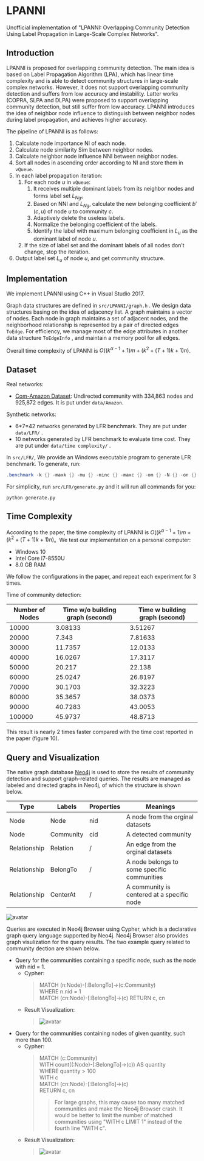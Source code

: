 # LPANNI

Unofficial implementation of "LPANNI: Overlapping Community Detection Using Label Propagation in Large-Scale Complex Networks".



## Introduction

LPANNI is proposed for overlapping community detection. The main idea is based on Label Propagation Algorithm (LPA), which has linear time complexity and is able to detect community structures in large-scale complex networks. However, it does not support overlapping community detection and suffers from low accuracy and instability. Latter works (COPRA, SLPA and DLPA) were proposed to support overlapping community detection, but still suffer from low accuracy. LPANNI introduces the idea of neighbor node influence to distinguish between neighbor nodes during label propagation, and achieves higher accuracy.

The pipeline of LPANNI is as follows:

1. Calculate node importance NI of each node.
2. Calculate node similarity Sim between neighbor nodes.
3. Calculate neighbor node influence NNI between neighbor nodes.
4. Sort all nodes in ascending order according to NI and store them in `vQueue`.
5. In each label propagation iteration:
   1. For each node $u$ in `vQueue`:
      1. It receives multiple dominant labels from its neighbor nodes and forms label set $L_{Ng}$。
      2. Based on NNI and $L_{Ng}$, calculate the new belonging coefficient $b'(c,u)$ of node $u$ to community $c$.
      3. Adaptively delete the useless labels.
      4. Normalize the belonging coefficient of the labels.
      5. Identify the label with maximum belonging coefficient in $L_u$ as the dominant label of node $u$.
   2. If the size of label set and the dominant labels of all nodes don’t change, stop the iteration.
6. Output label set $L_u$ of node $u$, and get community structure.



## Implementation

We implement LPANNI using C++ in Visual Studio 2017. 

Graph data structures are defined in `src/LPANNI/graph.h` . We design data structures basing on the idea of adjacency list. A graph maintains a vector of nodes. Each node in graph maintains a set of adjacent nodes, and the neighborhood relationship is represented by a pair of directed edges `ToEdge`. For efficiency, we manage most of the edge attributes in another data structure `ToEdgeInfo` , and maintain a memory pool for all edges. 

Overall time complexity of LPANNI is $O((k^{\alpha-1}+1)m+(k^2+(T+1)k+1)n)$. 



## Dataset

Real networks:

+ [Com-Amazon Dataset](http://snap.stanford.edu/data/com-Amazon.html): Undirected community with 334,863 nodes and 925,872 edges. It is put under `data/Amazon`.

Synthetic networks:

+ 6*7=42 networks generated by LFR benchmark. They are put under `data/LFR/` .
+ 10 networks generated by LFR benchmark to evaluate time cost. They are put under `data/time complexity/` .

In `src/LFR/`, We provide an Windows executable program to generate LFR benchmark. To generate, run:

```powershell
.benchmark -k {} -maxk {} -mu {} -minc {} -maxc {} -om {} -N {} -on {}
```

For simplicity, run `src/LFR/generate.py` and it will run all commands for you:

```shell
python generate.py
```



## Time Complexity

According to the paper, the time complexity of LPANNI is $O((k^{\alpha-1}+1)m+(k^2+(T+1)k+1)n)$。We test our implementation on a personal computer:

+ Windows 10
+ Intel Core i7-8550U
+ 8.0 GB RAM

We follow the configurations in the paper, and repeat each experiment for 3 times.

Time of community detection:

| Number of Nodes | Time w/o building graph (second) | Time w building graph (second) |
| --------------- | -------------------------------- | ------------------------------ |
| 10000           | 3.08133                          | 3.51267                        |
| 20000           | 7.343                            | 7.81633                        |
| 30000           | 11.7357                          | 12.0133                        |
| 40000           | 16.0267                          | 17.3117                        |
| 50000           | 20.217                           | 22.138                         |
| 60000           | 25.0247                          | 26.8197                        |
| 70000           | 30.1703                          | 32.3223                        |
| 80000           | 35.3657                          | 38.0373                        |
| 90000           | 40.7283                          | 43.0053                        |
| 100000          | 45.9737                          | 48.8713                        |

This result is nearly 2 times faster compared with the time cost reported in the paper (figure 10).


## Query and Visualization

The native graph database [Neo4j](https://neo4j.com/) is used to store the results of community detection and support graph-related queries. The results are managed as labeled and directed graphs in Neo4j, of which the structure is shown below.

| Type         | Labels    | Properties | Meanings                                    |
| ------------ | --------- | ---------- | ------------------------------------------- |
| Node         | Node      | nid        | A node from the orginal datasets            |
| Node         | Community | cid        | A detected community                        |
| Relationship | Relation  | /          | An edge from the orginal datasets           |
| Relationship | BelongTo  | /          | A node belongs to some specific communities |
| Relationship | CenterAt  | /          | A community is centered at a specific node  |

![avatar](figures/GraphStructure.png)

Queries are executed in Neo4j Browser using Cypher, which is a declarative graph query language supported by Neo4j. Neo4j Browser also provides graph visulization for the query results. The two example query related to community dection are shown below.

+ Query for the communities containing a specific node, such as the node with nid = 1.  
  + Cypher:  
    > MATCH (n:Node)-[:BelongTo]->(c:Community)  
    > WHERE n.nid = 1  
    > MATCH (cn:Node)-[:BelongTo]->(c)
    > RETURN c, cn  
  + Result Visualization:  
    >![avatar](figures/QueryExample1.png)
+ Query for the communities containing nodes of given quantity, such more than 100.
  + Cypher:
    > MATCH (c:Community)  
    > WITH count((:Node)-[:BelongTo]->(c)) AS quantity  
    > WHERE quantity > 100  
    > WITH c  
    > MATCH (cn:Node)-[:BelongTo]->(c)  
    > RETURN c, cn  
    >> For large graphs, this may cause too many matched communities and make the Neo4j Browser crash. It would be better to limit the number of matched communities using "WITH c LIMIT 1" instead of the fourth line "WITH c".
  + Result Visualization:
    >![avatar](figures/QueryExample2.png)

